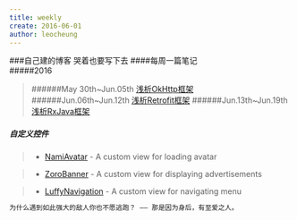 ```yaml
---
title: weekly
create: 2016-06-01
author: leocheung
---
```


###自己建的博客 哭着也要写下去
####每周一篇笔记  
#####2016
> ######May 30th~Jun.05th  [浅析OkHttp框架](http://tufusi.com/2016/06/01/Android%E9%83%A8%E8%90%BD%E6%A0%BC%E4%B9%8BOkHttp%E6%A1%86%E6%9E%B6/)
> ######Jun.06th~Jun.12th  [浅析Retrofit框架](http://tufusi.com/2016/06/02/Android%E9%83%A8%E8%90%BD%E6%A0%BC%E4%B9%8BRetrofit%E6%A1%86%E6%9E%B6/)
> ######Jun.13th~Jun.19th  [浅析RxJava框架](http://tufusi.com/2016/06/07/Android%E9%83%A8%E8%90%BD%E6%A0%BC%E4%B9%8BRxJava%E6%A1%86%E6%9E%B6/)

##### 自定义控件

>* [NamiAvatar] - A custom view for loading avatar

>* [ZoroBanner] - A custom view for displaying advertisements

>* [LuffyNavigation] - A custom view for navigating menu


```sh
为什么遇到如此强大的敌人你也不愿逃跑？ —— 那是因为身后，有至爱之人。 
                                                                        —— 波特卡斯·D·艾斯
```


[NamiAvatar]: <https://github.com/LeoCheung0221/NamiAvatar>
[ZoroBanner]: <https://github.com/LeoCheung0221/ZoroBanner> 
[LuffyNavigation]: <https://github.com/LeoCheung0221/LuffyNavigation>
